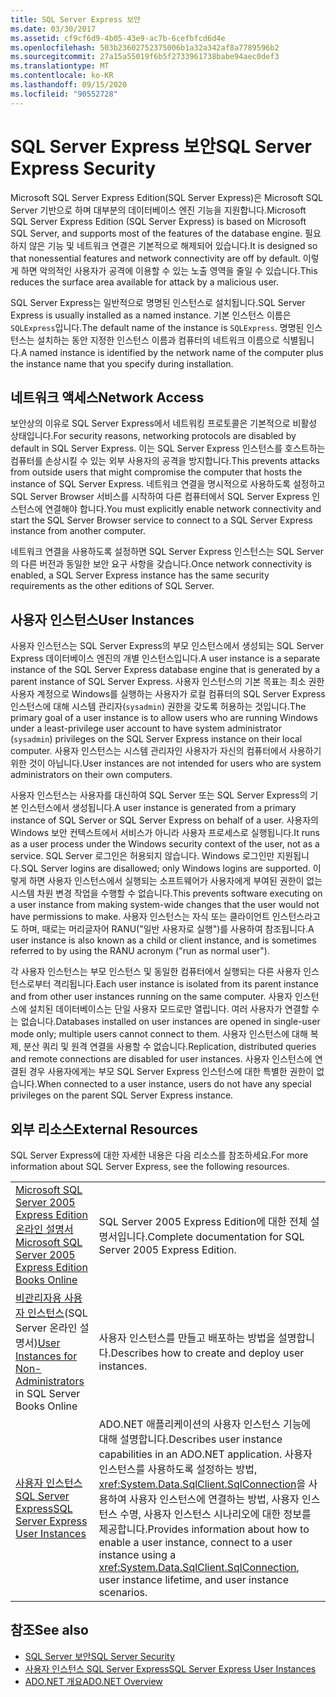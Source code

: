 ```yaml
---
title: SQL Server Express 보안
ms.date: 03/30/2017
ms.assetid: cf9cf6d9-4b05-43e9-ac7b-6cefbfcd6d4e
ms.openlocfilehash: 503b23602752375006b1a32a342af8a7789596b2
ms.sourcegitcommit: 27a15a55019f6b5f2733961738babe94aec0def3
ms.translationtype: MT
ms.contentlocale: ko-KR
ms.lasthandoff: 09/15/2020
ms.locfileid: "90552728"
---
```

# <a name="sql-server-express-security"></a><span data-ttu-id="19cf8-102">SQL Server Express 보안</span><span class="sxs-lookup"><span data-stu-id="19cf8-102">SQL Server Express Security</span></span>
<span data-ttu-id="19cf8-103">Microsoft SQL Server Express Edition(SQL Server Express)은 Microsoft SQL Server 기반으로 하며 대부분의 데이터베이스 엔진 기능을 지원합니다.</span><span class="sxs-lookup"><span data-stu-id="19cf8-103">Microsoft SQL Server Express Edition (SQL Server Express) is based on Microsoft SQL Server, and supports most of the features of the database engine.</span></span> <span data-ttu-id="19cf8-104">필요하지 않은 기능 및 네트워크 연결은 기본적으로 해제되어 있습니다.</span><span class="sxs-lookup"><span data-stu-id="19cf8-104">It is designed so that nonessential features and network connectivity are off by default.</span></span> <span data-ttu-id="19cf8-105">이렇게 하면 악의적인 사용자가 공격에 이용할 수 있는 노출 영역을 줄일 수 있습니다.</span><span class="sxs-lookup"><span data-stu-id="19cf8-105">This reduces the surface area available for attack by a malicious user.</span></span>  
  
 <span data-ttu-id="19cf8-106">SQL Server Express는 일반적으로 명명된 인스턴스로 설치됩니다.</span><span class="sxs-lookup"><span data-stu-id="19cf8-106">SQL Server Express is usually installed as a named instance.</span></span> <span data-ttu-id="19cf8-107">기본 인스턴스 이름은 `SQLExpress`입니다.</span><span class="sxs-lookup"><span data-stu-id="19cf8-107">The default name of the instance is `SQLExpress`.</span></span> <span data-ttu-id="19cf8-108">명명된 인스턴스는 설치하는 동안 지정한 인스턴스 이름과 컴퓨터의 네트워크 이름으로 식별됩니다.</span><span class="sxs-lookup"><span data-stu-id="19cf8-108">A named instance is identified by the network name of the computer plus the instance name that you specify during installation.</span></span>  
  
## <a name="network-access"></a><span data-ttu-id="19cf8-109">네트워크 액세스</span><span class="sxs-lookup"><span data-stu-id="19cf8-109">Network Access</span></span>  
 <span data-ttu-id="19cf8-110">보안상의 이유로 SQL Server Express에서 네트워킹 프로토콜은 기본적으로 비활성 상태입니다.</span><span class="sxs-lookup"><span data-stu-id="19cf8-110">For security reasons, networking protocols are disabled by default in SQL Server Express.</span></span> <span data-ttu-id="19cf8-111">이는 SQL Server Express 인스턴스를 호스트하는 컴퓨터를 손상시킬 수 있는 외부 사용자의 공격을 방지합니다.</span><span class="sxs-lookup"><span data-stu-id="19cf8-111">This prevents attacks from outside users that might compromise the computer that hosts the instance of SQL Server Express.</span></span> <span data-ttu-id="19cf8-112">네트워크 연결을 명시적으로 사용하도록 설정하고 SQL Server Browser 서비스를 시작하여 다른 컴퓨터에서 SQL Server Express 인스턴스에 연결해야 합니다.</span><span class="sxs-lookup"><span data-stu-id="19cf8-112">You must explicitly enable network connectivity and start the SQL Server Browser service to connect to a SQL Server Express instance from another computer.</span></span>  
  
 <span data-ttu-id="19cf8-113">네트워크 연결을 사용하도록 설정하면 SQL Server Express 인스턴스는 SQL Server의 다른 버전과 동일한 보안 요구 사항을 갖습니다.</span><span class="sxs-lookup"><span data-stu-id="19cf8-113">Once network connectivity is enabled, a SQL Server Express instance has the same security requirements as the other editions of SQL Server.</span></span>  
  
## <a name="user-instances"></a><span data-ttu-id="19cf8-114">사용자 인스턴스</span><span class="sxs-lookup"><span data-stu-id="19cf8-114">User Instances</span></span>  
 <span data-ttu-id="19cf8-115">사용자 인스턴스는 SQL Server Express의 부모 인스턴스에서 생성되는 SQL Server Express 데이터베이스 엔진의 개별 인스턴스입니다.</span><span class="sxs-lookup"><span data-stu-id="19cf8-115">A user instance is a separate instance of the SQL Server Express database engine that is generated by a parent instance of SQL Server Express.</span></span> <span data-ttu-id="19cf8-116">사용자 인스턴스의 기본 목표는 최소 권한 사용자 계정으로 Windows를 실행하는 사용자가 로컬 컴퓨터의 SQL Server Express 인스턴스에 대해 시스템 관리자(`sysadmin`) 권한을 갖도록 허용하는 것입니다.</span><span class="sxs-lookup"><span data-stu-id="19cf8-116">The primary goal of a user instance is to allow users who are running Windows under a least-privilege user account to have system administrator (`sysadmin`) privileges on the SQL Server Express instance on their local computer.</span></span> <span data-ttu-id="19cf8-117">사용자 인스턴스는 시스템 관리자인 사용자가 자신의 컴퓨터에서 사용하기 위한 것이 아닙니다.</span><span class="sxs-lookup"><span data-stu-id="19cf8-117">User instances are not intended for users who are system administrators on their own computers.</span></span>  
  
 <span data-ttu-id="19cf8-118">사용자 인스턴스는 사용자를 대신하여 SQL Server 또는 SQL Server Express의 기본 인스턴스에서 생성됩니다.</span><span class="sxs-lookup"><span data-stu-id="19cf8-118">A user instance is generated from a primary instance of SQL Server or SQL Server Express on behalf of a user.</span></span> <span data-ttu-id="19cf8-119">사용자의 Windows 보안 컨텍스트에서 서비스가 아니라 사용자 프로세스로 실행됩니다.</span><span class="sxs-lookup"><span data-stu-id="19cf8-119">It runs as a user process under the Windows security context of the user, not as a service.</span></span> <span data-ttu-id="19cf8-120">SQL Server 로그인은 허용되지 않습니다. Windows 로그인만 지원됩니다.</span><span class="sxs-lookup"><span data-stu-id="19cf8-120">SQL Server logins are disallowed; only Windows logins are supported.</span></span> <span data-ttu-id="19cf8-121">이렇게 하면 사용자 인스턴스에서 실행되는 소프트웨어가 사용자에게 부여된 권한이 없는 시스템 차원 변경 작업을 수행할 수 없습니다.</span><span class="sxs-lookup"><span data-stu-id="19cf8-121">This prevents software executing on a user instance from making system-wide changes that the user would not have permissions to make.</span></span> <span data-ttu-id="19cf8-122">사용자 인스턴스는 자식 또는 클라이언트 인스턴스라고도 하며, 때로는 머리글자어 RANU("일반 사용자로 실행")를 사용하여 참조됩니다.</span><span class="sxs-lookup"><span data-stu-id="19cf8-122">A user instance is also known as a child or client instance, and is sometimes referred to by using the RANU acronym ("run as normal user").</span></span>  
  
 <span data-ttu-id="19cf8-123">각 사용자 인스턴스는 부모 인스턴스 및 동일한 컴퓨터에서 실행되는 다른 사용자 인스턴스로부터 격리됩니다.</span><span class="sxs-lookup"><span data-stu-id="19cf8-123">Each user instance is isolated from its parent instance and from other user instances running on the same computer.</span></span> <span data-ttu-id="19cf8-124">사용자 인스턴스에 설치된 데이터베이스는 단일 사용자 모드로만 열립니다. 여러 사용자가 연결할 수는 없습니다.</span><span class="sxs-lookup"><span data-stu-id="19cf8-124">Databases installed on user instances are opened in single-user mode only; multiple users cannot connect to them.</span></span> <span data-ttu-id="19cf8-125">사용자 인스턴스에 대해 복제, 분산 쿼리 및 원격 연결을 사용할 수 없습니다.</span><span class="sxs-lookup"><span data-stu-id="19cf8-125">Replication, distributed queries and remote connections are disabled for user instances.</span></span> <span data-ttu-id="19cf8-126">사용자 인스턴스에 연결된 경우 사용자에게는 부모 SQL Server Express 인스턴스에 대한 특별한 권한이 없습니다.</span><span class="sxs-lookup"><span data-stu-id="19cf8-126">When connected to a user instance, users do not have any special privileges on the parent SQL Server Express instance.</span></span>  
  
## <a name="external-resources"></a><span data-ttu-id="19cf8-127">외부 리소스</span><span class="sxs-lookup"><span data-stu-id="19cf8-127">External Resources</span></span>  
 <span data-ttu-id="19cf8-128">SQL Server Express에 대한 자세한 내용은 다음 리소스를 참조하세요.</span><span class="sxs-lookup"><span data-stu-id="19cf8-128">For more information about SQL Server Express, see the following resources.</span></span>  
  
|||  
|-|-|  
|<span data-ttu-id="19cf8-129">[Microsoft SQL Server 2005 Express Edition 온라인 설명서](/previous-versions/sql/sql-server-2005/ms165706(v=sql.90))</span><span class="sxs-lookup"><span data-stu-id="19cf8-129">[Microsoft SQL Server 2005 Express Edition Books Online](/previous-versions/sql/sql-server-2005/ms165706(v=sql.90))</span></span>|<span data-ttu-id="19cf8-130">SQL Server 2005 Express Edition에 대한 전체 설명서입니다.</span><span class="sxs-lookup"><span data-stu-id="19cf8-130">Complete documentation for SQL Server 2005 Express Edition.</span></span>|  
|<span data-ttu-id="19cf8-131">[비관리자용 사용자 인스턴스](/previous-versions/sql/sql-server-2008/ms143684(v=sql.100))(SQL Server 온라인 설명서)</span><span class="sxs-lookup"><span data-stu-id="19cf8-131">[User Instances for Non-Administrators](/previous-versions/sql/sql-server-2008/ms143684(v=sql.100)) in SQL Server Books Online</span></span>|<span data-ttu-id="19cf8-132">사용자 인스턴스를 만들고 배포하는 방법을 설명합니다.</span><span class="sxs-lookup"><span data-stu-id="19cf8-132">Describes how to create and deploy user instances.</span></span>|  
|[<span data-ttu-id="19cf8-133">사용자 인스턴스 SQL Server Express</span><span class="sxs-lookup"><span data-stu-id="19cf8-133">SQL Server Express User Instances</span></span>](sql-server-express-user-instances.md)|<span data-ttu-id="19cf8-134">ADO.NET 애플리케이션의 사용자 인스턴스 기능에 대해 설명합니다.</span><span class="sxs-lookup"><span data-stu-id="19cf8-134">Describes user instance capabilities in an ADO.NET application.</span></span> <span data-ttu-id="19cf8-135">사용자 인스턴스를 사용하도록 설정하는 방법, <xref:System.Data.SqlClient.SqlConnection>을 사용하여 사용자 인스턴스에 연결하는 방법, 사용자 인스턴스 수명, 사용자 인스턴스 시나리오에 대한 정보를 제공합니다.</span><span class="sxs-lookup"><span data-stu-id="19cf8-135">Provides information about how to enable a user instance, connect to a user instance using a <xref:System.Data.SqlClient.SqlConnection>, user instance lifetime, and user instance scenarios.</span></span>|  
  
## <a name="see-also"></a><span data-ttu-id="19cf8-136">참조</span><span class="sxs-lookup"><span data-stu-id="19cf8-136">See also</span></span>

- [<span data-ttu-id="19cf8-137">SQL Server 보안</span><span class="sxs-lookup"><span data-stu-id="19cf8-137">SQL Server Security</span></span>](sql-server-security.md)
- [<span data-ttu-id="19cf8-138">사용자 인스턴스 SQL Server Express</span><span class="sxs-lookup"><span data-stu-id="19cf8-138">SQL Server Express User Instances</span></span>](sql-server-express-user-instances.md)
- [<span data-ttu-id="19cf8-139">ADO.NET 개요</span><span class="sxs-lookup"><span data-stu-id="19cf8-139">ADO.NET Overview</span></span>](../ado-net-overview.md)
